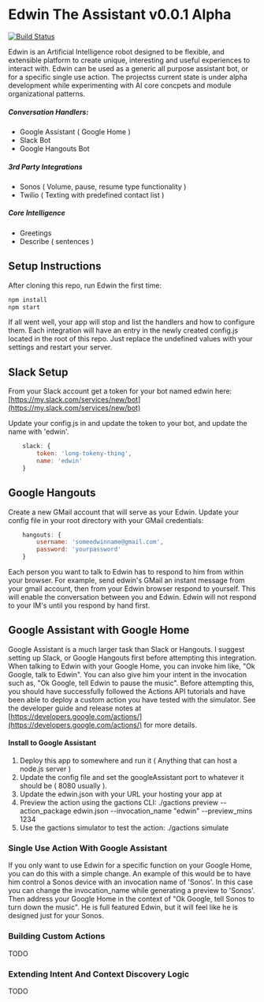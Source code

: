 # Edwin The Assistant v0.0.1 Alpha
[![Build Status](https://travis-ci.org/natelewis/edwin-the-assistant.svg?branch=master)](https://travis-ci.org/natelewis/edwin-the-assistant)

Edwin is an Artificial Intelligence robot designed to be flexible, and extensible platform to create unique, interesting and useful experiences to interact with.  Edwin can be used as a generic all purpose assistant bot, or for a specific single use action. The projectss current state is under alpha development while experimenting with AI core concpets and module organizational patterns.

##### Conversation Handlers:
 * Google Assistant ( Google Home )
 * Slack Bot
 * Google Hangouts Bot

##### 3rd Party Integrations 
 * Sonos ( Volume, pause, resume type functionality )
 * Twilio ( Texting with predefined contact list )

##### Core Intelligence
 * Greetings
 * Describe ( sentences )

## Setup Instructions
After cloning this repo, run Edwin the first time:

``` sh
npm install
npm start
```

If all went well, your app will stop and list the handlers and how to configure them.  Each integration will have an entry in the newly created config.js located in the root of this repo.  Just replace the undefined values with your settings and restart your server.

## Slack Setup
From your Slack account get a token for your bot named edwin here: [https://my.slack.com/services/new/bot](https://my.slack.com/services/new/bot)

Update your config.js in and update the token to your bot, and update the name with 'edwin'.

``` javascript
    slack: {
        token: 'long-tokeny-thing',
        name: 'edwin'
    }
```

## Google Hangouts
Create a new GMail account that will serve as your Edwin.  Update your config file in your root directory with your GMail credentials:

``` javascript
    hangouts: {
        username: 'someedwinname@gmail.com',
        password: 'yourpassword'
    }  
```

Each person you want to talk to Edwin has to respond to him from within your browser.  For example, send edwin's GMail an instant message from your gmail account, then from your Edwin browser respond to yourself.   This will enable the conversation between you and Edwin.  Edwin will not respond to your IM's until you respond by hand first.

## Google Assistant with Google Home
Google Assistant is a much larger task than Slack or Hangouts.  I suggest setting up Slack, or Google Hangouts first before attempting this integration.  When talking to Edwin with your Google Home, you can invoke him like, "Ok Google, talk to Edwin".  You can also give him your intent in the invocation such as, "Ok Google, tell Edwin to pause the music".   Before attempting this, you should have successfully followed the Actions API tutorials and have been able to deploy a custom action you have tested with the simulator.  See the developer guide and release notes at [https://developers.google.com/actions/](https://developers.google.com/actions/) for more details.

#### Install to Google Assistant
 1. Deploy this app to somewhere and run it ( Anything that can host a node.js server )
 1. Update the config file and set the googleAssistant port to whatever it should be ( 8080 usually ).
 1. Update the edwin.json with your URL your hosting your app at
 1. Preview the action using the gactions CLI: ./gactions preview --action_package edwin.json --invocation_name "edwin" --preview_mins 1234
 1. Use the gactions simulator to test the action: ./gactions simulate

### Single Use Action With Google Assistant
If you only want to use Edwin for a specific function on your Google Home, you can do this with a simple change.  An example of this would be to have him control a Sonos device with an invocation name of 'Sonos'.   In this case you can change the invocation_name while generating a preview to 'Sonos'.  Then address your Google Home in the context of "Ok Google, tell Sonos to turn down the music".   He is full featured Edwin, but it will feel like he is designed just for your Sonos.

### Building Custom Actions
TODO

### Extending Intent And Context Discovery Logic
TODO
